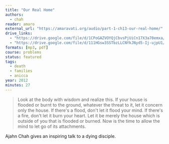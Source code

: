```yaml
---
title: "Our Real Home"
authors:
  - chah
reader: amaro
external_url: "https://amaravati.org/audio/part-1-ch13-our-real-home/"
drive_links:
  - "https://drive.google.com/file/d/1CPoGAZVOYQjCbvsPjUiCn17X3a70emxa/view?usp=sharing"
  - "https://drive.google.com/file/d/111HGsw3SSTbzLLCNYkJNyd5-Ij-ujpU1/view?usp=drivesdk"
formats: [mp3, pdf]
course: problems
status: featured
tags:
  - death
  - families
  - anicca
year: 2012
minutes: 27
---
```


> Look at the body with wisdom and realize this.
If your house is flooded or burnt to the ground, whatever the threat to it, let it concern only the house.
If there's a flood, don't let it flood your mind.
If there's a fire, don't let it burn your heart.
Let it be merely the house which is outside of you that is flooded or burned.
Now is the time to allow the mind to let go of its attachments.

Ajahn Chah gives an inspiring talk to a dying disciple.

